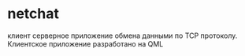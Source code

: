 # netchat
клиент серверное приложение обмена данными по TCP протоколу. Клиентское приложение разработано на QML

